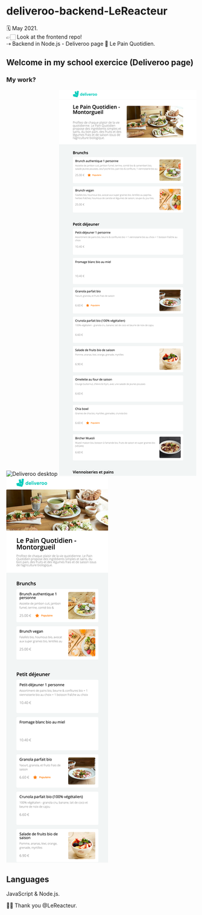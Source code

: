 # deliveroo-backend-LeReacteur

🗓 May 2021.  
👉🏻 Look at the frontend repo!  
⇢ Backend in Node.js - Deliveroo page 🥖 Le Pain Quotidien.

## Welcome in my school exercice (Deliveroo page)

### My work?

![Deliveroo desktop](assets/img/deliveroo-desktop.png)
![Deliveroo mobile](assets/img/deliveroo-tablette.png)
![Deliveroo mobile](assets/img/deliveroo-mobile.png)

## Languages

JavaScript & Node.js.

🙏🏻 Thank you @LeReacteur.

